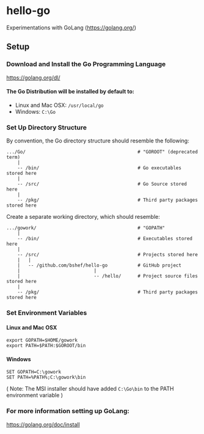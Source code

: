 # hello-go
Experimentations with GoLang (https://golang.org/)

## Setup
### Download and Install the Go Programming Language
https://golang.org/dl/

#### The Go Distribution will be installed by default to:
- Linux and Mac OSX: `/usr/local/go`
- Windows: `C:\Go`

### Set Up Directory Structure
By convention, the Go directory structure should resemble the following:
```
.../Go/                                         # "GOROOT" (deprecated term)
    |
    -- /bin/                                    # Go executables stored here
    |
    -- /src/                                    # Go Source stored here
    |
    -- /pkg/                                    # Third party packages stored here
```

Create a separate working directory, which should resemble:
```
.../gowork/                                     # "GOPATH"
    |
    -- /bin/                                    # Executables stored here
    |
    -- /src/                                    # Projects stored here
    |   |
    |   -- /github.com/bshef/hello-go           # GitHub project
    |                           |
    |                           -- /hello/      # Project source files stored here
    |
    -- /pkg/                                    # Third party packages stored here
```

### Set Environment Variables
#### Linux and Mac OSX
```
export GOPATH=$HOME/gowork
export PATH=$PATH:$GOROOT/bin
```
#### Windows
```
SET GOPATH=C:\gowork
SET PATH=%PATH%;C:\gowork\bin
```
( Note: The MSI installer should have added `C:\Go\bin` to the PATH environment variable )

### For more information setting up GoLang:
https://golang.org/doc/install
